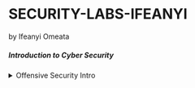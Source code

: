 # SECURITY-LABS-IFEANYI
by Ifeanyi Omeata

##### Introduction to Cyber Security

<details>
  <summary>Offensive Security Intro </summary>
  
  ### 1. Using Gobuster
  - [ ] [Gobuster](https://github.com/OJ/gobuster) is a tool used to brute-force: 
      - [ ] URIs (directories and files) in web sites.
      - [ ] DNS subdomains (with wildcard support).
      - [ ] Open Amazon S3 buckets
      - [ ] Open Google Cloud buckets
      - [ ] TFTP servers
  
  ### 2. Install Linux (Ubuntu) on Windows with WSL
  - [ ] Open Windows Terminal as Administrator
  ```
  wsl --install
  ```


</details>

